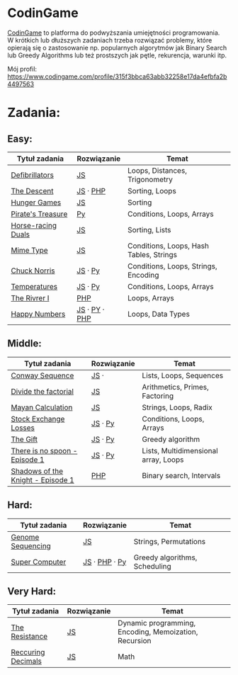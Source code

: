 # CodinGame 
[CodinGame](https://www.codingame.com/home) to platforma do podwyższania umiejętności programowania.  
W krótkich lub dłuższych zadaniach trzeba rozwiązać problemy, które opierają się o zastosowanie np. popularnych algorytmów jak Binary Search lub Greedy Algorithms lub też prostszych jak pętle, rekurencja, warunki itp.

Mój profil: https://www.codingame.com/profile/315f3bbca63abb32258e17da4efbfa2b4497563

# Zadania:

## Easy: 
| Tytuł zadania                                                                    | Rozwiązanie                                                                                                                                                                                                                                                                         | Temat                                   |
| -------------------------------------------------------------------------------- | ----------------------------------------------------------------------------------------------------------------------------------------------------------------------------------------------------------------------------------------------------------------------------------- | --------------------------------------- |
| [Defibrillators](https://www.codingame.com/training/easy/defibrillators)         | [JS](https://github.com/capo1/codinggames/blob/master/easy/js/easy-defibrillators.js)                                                                                                                                                                                               | Loops, Distances, Trigonometry          |
| [The Descent](https://www.codingame.com/training/easy/the-descent)               | [JS](https://github.com/capo1/codinggames/blob/master/easy/js/easy-the-descent.js) &middot; [PHP](https://github.com/capo1/codinggames/blob/master/easy/php/easy-the-descent.php)                                                                                                   | Sorting, Loops                          |
| [Hunger Games](https://www.codingame.com/training/easy/hunger-games)             | [JS](https://github.com/capo1/codinggames/blob/master/easy/js/easy-hunger-games.js)                                                                                                                                                                                                 | Sorting                                 |
| [Pirate's Treasure](https://www.codingame.com/training/easy/pirates-treasure)    | [Py](https://github.com/capo1/codinggames/blob/master/easy/py/easy-pirates-treasure.py)                                                                                                                                                                                             | Conditions, Loops, Arrays               |
| [Horse-racing Duals](https://www.codingame.com/training/easy/horse-racing-duals) | [JS](https://github.com/capo1/codinggames/blob/master/easy/js/easy-horse-racing-duals.js)                                                                                                                                                                                           | Sorting, Lists                          |
| [Mime Type](https://www.codingame.com/training/easy/mime-type)                   | [JS](https://github.com/capo1/codinggames/blob/master/easy/js/easy-mime-type.js)                                                                                                                                                                                                    | Conditions, Loops, Hash Tables, Strings |
| [Chuck Norris](https://www.codingame.com/training/easy/chuck-norris)             | [JS](https://github.com/capo1/codinggames/blob/master/easy/js/easy-chuck-norris.js) &middot; [Py](https://github.com/capo1/codinggames/blob/master/easy/py/easy-chuck-norris.py)                                                                                                    | Conditions, Loops, Strings, Encoding    |
| [Temperatures](https://www.codingame.com/training/easy/temperatures)             | [JS](https://github.com/capo1/codinggames/blob/master/easy/js/easy-temperatures.js) &middot; [Py](https://github.com/capo1/codinggames/blob/master/easy/py/easy-temperatures.js)                                                                                                    | Conditions, Loops, Arrays               |
| [The Rivrer I](https://www.codingame.com/training/easy/the-river-i-)             | [PHP](https://github.com/capo1/codinggames/blob/master/easy/php/easy-the-river-i.php)                                                                                                                                                                                               | Loops, Arrays                           |
| [Happy Numbers](https://www.codingame.com/training/easy/happy-numbers)           | [JS](https://github.com/capo1/codinggames/blob/master/easy/js/easy-happy-numbers.js) &middot; [PY](https://github.com/capo1/codinggames/blob/master/easy/py/easy-happy-numbers.py) &middot; [PHP](https://github.com/capo1/codinggames/blob/master/easy/php/easy-happy-numbers.php) | Loops, Data Types                       |


## Middle: 
| Tytuł zadania                                                                                             | Rozwiązanie                                                                                                                                                                                                | Temat                                |
| --------------------------------------------------------------------------------------------------------- | ---------------------------------------------------------------------------------------------------------------------------------------------------------------------------------------------------------- | ------------------------------------ |
| [Conway Sequence](https://www.codingame.com/training/medium/conway-sequence)                              | [JS](https://github.com/capo1/codinggames/blob/master/medium/js/medium-conaway-sequence.js) &middot;                                                                                                       | Lists, Loops, Sequences              |
| [Divide the factorial](https://www.codingame.com/training/medium/divide-the-factorial)                    | [JS](https://github.com/capo1/codinggames/blob/master/medium/js/medium-divide-the-factorial.js)                                                                                                            | Arithmetics, Primes, Factoring       |
| [Mayan Calculation](https://www.codingame.com/training/medium/mayan-calculation)                          | [JS](https://github.com/capo1/codinggames/blob/master/medium/js/medium-mayan-calculation.js)                                                                                                               | Strings, Loops, Radix                |
| [Stock Exchange Losses](https://www.codingame.com/training/medium/stock-exchange-losses)                  | [JS](https://github.com/capo1/codinggames/blob/master/medium/js/medium-stock-exchange-losses.js) &middot; [Py](https://github.com/capo1/codinggames/blob/master/medium/py/medium-stock-exchange-losses.py) | Conditions, Loops, Arrays            |
| [The Gift](https://www.codingame.com/training/medium/the-gift)                                            | [JS](https://github.com/capo1/codinggames/blob/master/medium/js/medium-the-gift.js) &middot; [Py](https://github.com/capo1/codinggames/blob/master/medium/py/medium-the-gift.py)                           | Greedy algorithm                     |
| [There is no spoon - Episode 1](https://www.codingame.com/training/medium/there-is-no-spoon-episode-1)    | [JS](https://github.com/capo1/codinggames/blob/master/medium/js/medium-there-is-no-spoon-ep1.js) &middot; [Py](https://github.com/capo1/codinggames/blob/master/medium/py/medium-there-is-no-spoon-ep1.py) | Lists, Multidimensional array, Loops |
| [Shadows of the Knight - Episode 1](https://www.codingame.com/ide/puzzle/shadows-of-the-knight-episode-1) | [PHP](https://github.com/capo1/codinggames/blob/master/medium/php/mediun-shadows-of-the-knight-episode-1.php)                                                                                              | Binary search, Intervals             |



## Hard: 
| Tytuł zadania                                                                  | Rozwiązanie                                                                                                                                                                                                                                                                            | Temat                         |
| ------------------------------------------------------------------------------ | -------------------------------------------------------------------------------------------------------------------------------------------------------------------------------------------------------------------------------------------------------------------------------------- | ----------------------------- |
| [Genome Sequencing](https://www.codingame.com/training/hard/genome-sequencing) | [JS](https://github.com/capo1/codinggames/blob/master/hard/js/hard-genome-sequencing.js)                                                                                                                                                                                               | Strings, Permutations         |
| [Super Computer](https://www.codingame.com/training/hard/super-computer)       | [JS](https://github.com/capo1/codinggames/blob/master/hard/js/hard-super-computer.js) &middot; [PHP](https://github.com/capo1/codinggames/blob/master/hard/php/hard-super-computer.php) &middot; [Py](https://github.com/capo1/codinggames/blob/master/hard/js/hard-super-computer.py) | Greedy algorithms, Scheduling |



## Very Hard: 
| Tytuł zadania                                                                      | Rozwiązanie                                                                                         | Temat                                                 |
| ---------------------------------------------------------------------------------- | --------------------------------------------------------------------------------------------------- | ----------------------------------------------------- |
| [The Resistance](https://www.codingame.com/training/expert/the-resistance)         | [JS](https://github.com/capo1/codinggames/blob/master/very-hard/js/very-hard-the-resistance.js)     | Dynamic programming, Encoding, Memoization, Recursion |
| [Reccuring Decimals](https://www.codingame.com/training/expert/recurring-decimals) | [JS](https://github.com/capo1/codinggames/blob/master/very-hard/js/very-hard-recurring-decimals.js) | Math                                                  |






